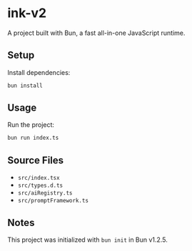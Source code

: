 # ink-v2

A project built with Bun, a fast all-in-one JavaScript runtime.

## Setup

Install dependencies:

```bash
bun install
```

## Usage

Run the project:

```bash
bun run index.ts
```

## Source Files

- `src/index.tsx`
- `src/types.d.ts`
- `src/aiRegistry.ts`
- `src/promptFramework.ts`

## Notes

This project was initialized with `bun init` in Bun v1.2.5.